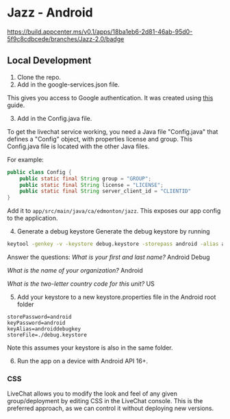# Jazz - Android

https://build.appcenter.ms/v0.1/apps/18ba1eb6-2d81-46ab-95d0-5f9c8cdbcede/branches/Jazz-2.0/badge

## Local Development

1. Clone the repo.
2. Add in the google-services.json file.

This gives you access to Google authentication. It was created using [this](https://developers.google.com/identity/sign-in/android/start) guide.

3. Add in the Config.java file.

To get the livechat service working, you need a Java file "Config.java" that defines a "Config" object, with properties license and group. This Config.java file is located with the other Java files.

For example: 
```java
public class Config {
    public static final String group = "GROUP";
    public static final String license = "LICENSE";
    public static final String server_client_id = "CLIENTID"
}
```
Add it to `app/src/main/java/ca/edmonton/jazz`. This exposes our app config to the application.

4. Generate a debug keystore
Generate the debug keystore by running
``` bash
keytool -genkey -v -keystore debug.keystore -storepass android -alias androiddebugkey -keypass android -keyalg RSA -keysize 2048 -validity 10000
```

Answer the questions:
_What is your first and last name?_
Android Debug

_What is the name of your organization?_
Android

_What is the two-letter country code for this unit?_
US

5. Add your keystore to a new keystore.properties file in the Android root folder
```
storePassword=android
keyPassword=android
keyAlias=androiddebugkey
storeFile=./debug.keystore
```

Note this assumes your keystore is also in the same folder.

6. Run the app on a device with Android API 16+.

### CSS
LiveChat allows you to modify the look and feel of any given group/deployment by editing CSS in the LiveChat console. This is the preferred approach, as we can control it without deploying new versions.